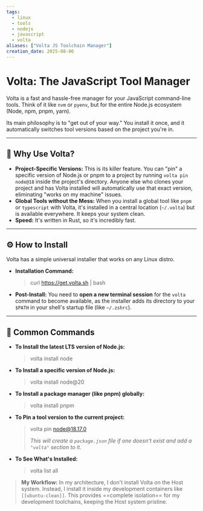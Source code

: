 ```yaml
---
tags:
  - linux
  - tools
  - nodejs
  - javascript
  - volta
aliases: ["Volta JS Toolchain Manager"]
creation_date: 2025-08-06
---
```


# Volta: The JavaScript Tool Manager

Volta is a fast and hassle-free manager for your JavaScript command-line tools. Think of it like `nvm` or `pyenv`, but for the entire Node.js ecosystem (Node, npm, pnpm, yarn).

Its main philosophy is to "get out of your way." You install it once, and it automatically switches tool versions based on the project you're in.

---
## 🤔 Why Use Volta?

- **Project-Specific Versions:** This is its killer feature. You can "pin" a specific version of Node.js or pnpm to a project by running `volta pin node@18` inside the project's directory. Anyone else who clones your project and has Volta installed will automatically use that exact version, eliminating "works on my machine" issues.
- **Global Tools without the Mess:** When you install a global tool like `pnpm` or `typescript` with Volta, it's installed in a central location (`~/.volta`) but is available everywhere. It keeps your system clean.
- **Speed:** It's written in Rust, so it's incredibly fast.

---
## ⚙️ How to Install
Volta has a simple universal installer that works on any Linux distro.

- **Installation Command:**
  > curl https://get.volta.sh | bash

- **Post-Install:** You need to **open a new terminal session** for the `volta` command to become available, as the installer adds its directory to your `$PATH` in your shell's startup file (like `~/.zshrc`).

---
## 🚀 Common Commands

- **To Install the latest LTS version of Node.js:**
  > volta install node

- **To Install a specific version of Node.js:**
  > volta install node@20

- **To Install a package manager (like pnpm) globally:**
  > volta install pnpm

- **To Pin a tool version to the current project:**
  > volta pin node@18.17.0
  >
  > *This will create a `package.json` file if one doesn't exist and add a `"volta"` section to it.*

- **To See What's Installed:**
  > volta list all

> **My Workflow:** In my architecture, I don't install Volta on the Host system. Instead, I install it inside my development containers like `[[ubuntu-clean]]`. This provides ==complete isolation== for my development toolchains, keeping the Host system pristine.